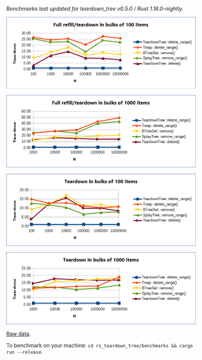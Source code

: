 *Benchmarks last updated for teardown_tree v0.5.0 / Rust 1.16.0-nightly.*

![TeardownTree vs other data structures: full refill/teardown cycle in bulks of 100](full_refill_teardown_100.png?raw=true "full cycle/100")

![TeardownTree vs other data structures: full refill/teardown cycle in bulks of 1000](full_refill_teardown_1000.png?raw=true "full cycle/1000")

![TeardownTree vs other data structures: teardown in bulks of 100](teardown_100.png?raw=true "teardown/100")

![TeardownTree vs other data structures: teardown in bulks of 1000](teardown_1000.png?raw=true "teardown/1000")

[Raw data][1].

To benchmark on your machine: ``cd rs_teardown_tree/benchmarks && cargo run --release``.

[1]: benchmarks.ods
